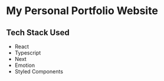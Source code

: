 # **My Personal Portfolio Website**

## Tech Stack Used

- React
- Typescript
- Next
- Emotion
- Styled Components
